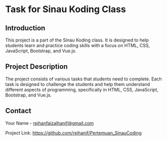 # Task for Sinau Koding Class

## Introduction

This project is a part of the Sinau Koding class. It is designed to help students learn and practice coding skills with a focus on HTML, CSS, JavaScript, Bootstrap, and Vue.js.

## Project Description

The project consists of various tasks that students need to complete. Each task is designed to challenge the students and help them understand different aspects of programming, specifically in HTML, CSS, JavaScript, Bootstrap, and Vue.js.

## Contact

Your Name - reihanfaizalhanif@gmail.com

Project Link: https://github.com/reihanif/Pertemuan_SinauCoding
